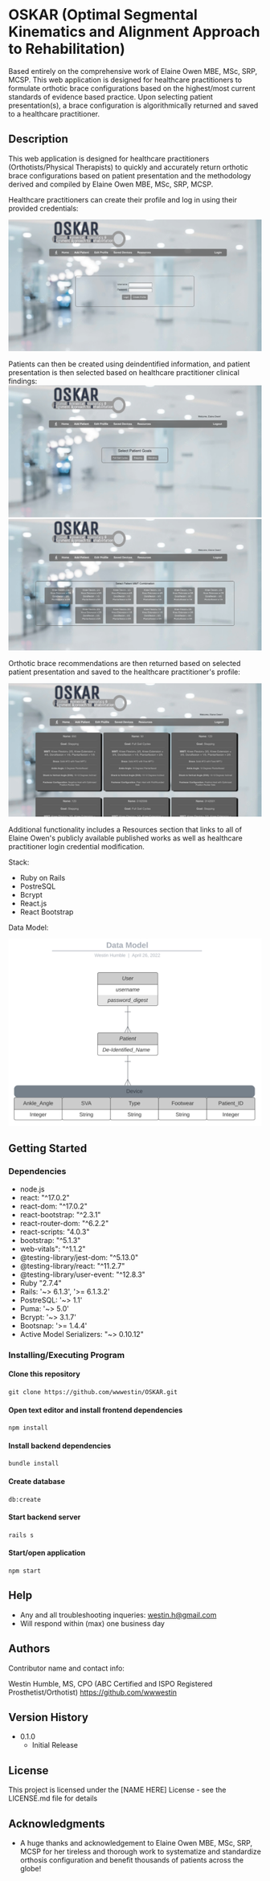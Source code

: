 # OSKAR (Optimal Segmental Kinematics and Alignment Approach to Rehabilitation)

Based entirely on the comprehensive work of Elaine Owen MBE, MSc, SRP, MCSP. This web application is designed for healthcare practitioners to formulate orthotic brace configurations based on the highest/most current standards of evidence based practice. Upon selecting patient presentation(s), a brace configuration is algorithmically returned and saved to a healthcare practitioner.


## Description

This web application is designed for healthcare practitioners (Orthotists/Physical Therapists) to quickly and accurately return orthotic brace configurations based on patient presentation and the methodology derived and compiled by Elaine Owen MBE, MSc, SRP, MCSP. 

Healthcare practitioners can create their profile and log in using their provided credentials:

 ![](client/src/assets/home.png)

Patients can then be created using deindentified information, and patient presentation is then selected based on healthcare practitioner clinical findings:
 ![](client/src/assets/patientpres1.png)
 ![](client/src/assets/patientpres2.png)

 Orthotic brace recommendations are then returned based on selected patient presentation and saved to the healthcare practitioner's profile:

 ![](client/src/assets/savedpres.png)

 Additional functionality includes a Resources section that links to all of Elaine Owen's publicly available published works as well as healthcare practitioner login credential modification.

 Stack: 
 - Ruby on Rails
 - PostreSQL
 - Bcrypt
 - React.js
 - React Bootstrap

 Data Model:

![](client/src/assets/dbmodel.png)


## Getting Started

### Dependencies

* node.js
* react: "^17.0.2"
* react-dom: "^17.0.2"
* react-bootstrap: "^2.3.1"
* react-router-dom: "^6.2.2"
* react-scripts: "4.0.3"
* bootstrap: "^5.1.3"
* web-vitals": "^1.1.2"
* @testing-library/jest-dom: "^5.13.0"
* @testing-library/react: "^11.2.7"
* @testing-library/user-event: "^12.8.3"
* Ruby "2.7.4"
* Rails: '~> 6.1.3', '>= 6.1.3.2'
* PostreSQL: '~> 1.1'
* Puma: '~> 5.0'
* Bcrypt: '~> 3.1.7'
* Bootsnap: '>= 1.4.4'
* Active Model Serializers: "~> 0.10.12"


### Installing/Executing Program

#### **Clone this repository**
```
git clone https://github.com/wwwestin/OSKAR.git
```
#### **Open text editor and install frontend dependencies**
```
npm install
```
#### **Install backend dependencies**
```
bundle install
```
#### **Create database**
```
db:create
```
#### **Start backend server**
```
rails s
```
#### **Start/open application**
```
npm start
```

## Help

* Any and all troubleshooting inqueries: westin.h@gmail.com
* Will respond within (max) one business day

## Authors

Contributor name and contact info:

Westin Humble, MS, CPO (ABC Certified and ISPO Registered Prosthetist/Orthotist)
https://github.com/wwwestin

## Version History

* 0.1.0
    * Initial Release

## License

This project is licensed under the [NAME HERE] License - see the LICENSE.md file for details

## Acknowledgments

* A huge thanks and acknowledgement to Elaine Owen MBE, MSc, SRP, MCSP for her tireless and thorough work to systematize and standardize orthosis configuration and benefit thousands of patients across the globe!
